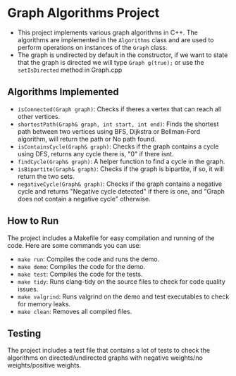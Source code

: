 # Graph Algorithms Project

- This project implements various graph algorithms in C++. The algorithms are implemented in the `Algorithms` class and are used to perform operations on instances of the `Graph` class.
- The graph is undirected by default in the constructor, if we want to state that the graph is directed we will type `Graph g(true);` or use the `setIsDirected` method in Graph.cpp

## Algorithms Implemented

- `isConnected(Graph graph)`: Checks if theres a vertex that can reach all other vertices.
- `shortestPath(Graph& graph, int start, int end)`: Finds the shortest path between two vertices using BFS, Dijkstra or Bellman-Ford algorithm, will return the path or No path found.
- `isContainsCycle(Graph& graph)`: Checks if the graph contains a cycle using DFS, returns any cycle there is, "0" if there isnt.
- `findCycle(Graph& graph)`: A helper function to find a cycle in the graph.
- `isBipartite(Graph& graph)`: Checks if the graph is bipartite, if so, it will return the two sets.
- `negativeCycle(Graph& graph)`: Checks if the graph contains a negative cycle and returns "Negative cycle detected" if there is one, and "Graph does not contain a negative cycle" otherwise.

## How to Run

The project includes a Makefile for easy compilation and running of the code. Here are some commands you can use:

- `make run`: Compiles the code and runs the demo.
- `make demo`: Compiles the code for the demo.
- `make test`: Compiles the code for the tests.
- `make tidy`: Runs clang-tidy on the source files to check for code quality issues.
- `make valgrind`: Runs valgrind on the demo and test executables to check for memory leaks.
- `make clean`: Removes all compiled files.

## Testing

The project includes a test file that contains a lot of tests to check the algorithms on directed/undirected graphs
with negative weights/no weights/positive weights.
